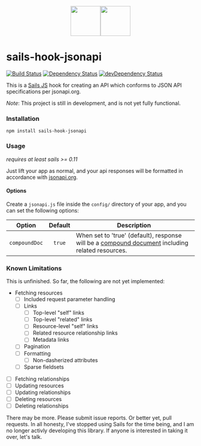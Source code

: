 <p align="center"><img src="/../images/sails.png?raw=true" height="80"/><img src="/../images/jsonapi.png?raw=true" height="80"/></p>

# sails-hook-jsonapi
[![Build Status](https://travis-ci.org/IanVS/sails-hook-jsonapi.svg?branch=master)](https://travis-ci.org/IanVS/sails-hook-jsonapi)
[![Dependency Status](https://david-dm.org/IanVS/sails-hook-jsonapi.svg)](https://david-dm.org/IanVS/sails-hook-jsonapi)
[![devDependency Status](https://david-dm.org/IanVS/sails-hook-jsonapi/dev-status.svg)](https://david-dm.org/IanVS/sails-hook-jsonapi#info=devDependencies)



This is a [Sails JS](http://sailsjs.org) hook for creating an API which conforms to JSON API specifications per jsonapi.org.

*Note*: This project is still in development, and is not yet fully functional.

### Installation

`npm install sails-hook-jsonapi`

### Usage
*requires at least sails >= 0.11*

Just lift your app as normal, and your api responses will be formatted in accordance with [jsonapi.org](http://jsonapi.org/format/).

#### Options
Create a `jsonapi.js` file inside the `config/` directory of your app, and you can set the following options:

| Option        | Default   |  Description  |
|---------------|:---------:|---------------|
| `compoundDoc` |  `true`   | When set to 'true' (default), response will be a [compound document](http://jsonapi.org/format/#document-compound-documents) including related resources. |

### Known Limitations

This is unfinished. So far, the following are not yet implemented:

- Fetching resources
  - [ ] Included request parameter handling
  - [ ] Links
    - [ ] Top-level "self" links
    - [ ] Top-level "related" links
    - [ ] Resource-level "self" links
    - [ ] Related resource relationship links
    - [ ] Metadata links
  - [ ] Pagination
  - [ ] Formatting
    - [ ] Non-dasherized attributes
  - [ ] Sparse fieldsets
- [ ] Fetching relationships
- [ ] Updating resources
- [ ] Updating relationships
- [ ] Deleting resources
- [ ] Deleting relationships

There may be more.  Please submit issue reports.  Or better yet, pull requests.  In all honesty, I've stopped using Sails for the time being, and I am no longer activly developing this library.  If anyone is interested in taking it over, let's talk.
